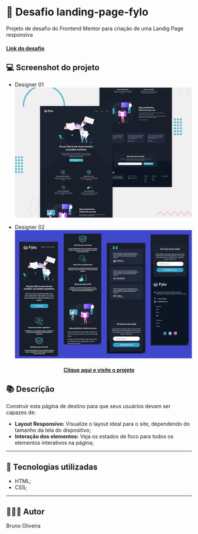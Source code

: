 # 📝 Desafio landing-page-fylo
Projeto de desafio do Frontend Mentor para criação de uma Landig Page responsiva

<h4><a href="https://brunooliveira16.github.io/landing-page-fylo/">Link do desafio</a></h4>

## 💻 Screenshot do projeto

- Designer 01
![Screenshot](./assets/img/desktop-preview.jpg)

- Designer 02
![Screenshot](./assets/img/desktop-preview-01.jpg)

<h4 align="center"><a href="https://brunooliveira16.github.io/landing-page-fylo/">Clique aqui e visite o projeto</a></h4>

## 📚 Descrição

Construir esta página de destino para que seus usuários devam ser capazes de:
- **Layout Responsivo:** Visualize o layout ideal para o site, dependendo do tamanho da tela do dispositivo;
- **Interação dos elementos:** Veja os estados de foco para todos os elementos interativos na página;
---

## 💼 Tecnologias utilizadas

- HTML;
- CSS;

---
## 🙋🏻‍♂️ Autor

Bruno Oliveira

